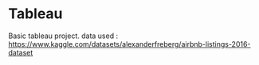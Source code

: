 # Tableau
Basic tableau project.
data used : https://www.kaggle.com/datasets/alexanderfreberg/airbnb-listings-2016-dataset
